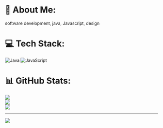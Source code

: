 # 💫 About Me:
software development, java, Javascript, design<br>


# 💻 Tech Stack:
![Java](https://img.shields.io/badge/java-%23ED8B00.svg?style=for-the-badge&logo=openjdk&logoColor=white) ![JavaScript](https://img.shields.io/badge/javascript-%23323330.svg?style=for-the-badge&logo=javascript&logoColor=%23F7DF1E)
# 📊 GitHub Stats:
![](https://github-readme-stats.vercel.app/api?username=andreikrug&theme=dark&hide_border=false&include_all_commits=false&count_private=false)<br/>
![](https://github-readme-streak-stats.herokuapp.com/?user=andreikrug&theme=dark&hide_border=false)<br/>
![](https://github-readme-stats.vercel.app/api/top-langs/?username=andreikrug&theme=dark&hide_border=false&include_all_commits=false&count_private=false&layout=compact)

---
[![](https://visitcount.itsvg.in/api?id=andreikrug&icon=0&color=0)](https://visitcount.itsvg.in)

<!-- Proudly created with GPRM ( https://gprm.itsvg.in ) -->

